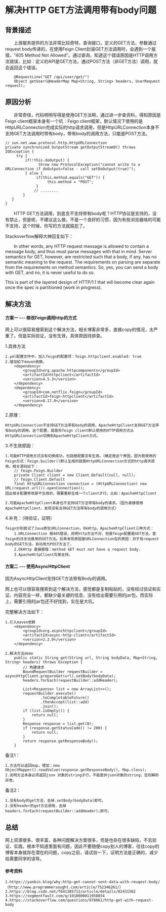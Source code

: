 # 解决HTTP GET方法调用带有body问题
## 背景描述
&emsp;&emsp;上游服务提供的方法非常比较奇特，查询接口，定义的GET方法，参数通过request body传递的，在使用Feign Client封装GET方法调用时，会遇到一个报错，“405 Method Not Allowed”。通过查询，知道这个错误原因是HTTP调用方法错误，比如：定义的API是GET方法，通过POST方法（非GET方法）调用，就会返回这个错误。

        @RequestLine("GET /api/user/get/")
        Object getUser(@HeaderMap Map<String, String> headers, UserRequest request);

## 原因分析
&emsp;&emsp;非常奇怪，代码明明写得是使用GET方法啊，通过进一步查资料，得知原因是Feign client框架本身有一个坑：Feign client框架，默认情况下使用的是HttpURLConnection完成实际的http请求调用，但是HttpURLConnection本身不支持GET方法调用时带有body，带有body的调用方法，只能是POST方法。

    // sun.net.www.protocol.http.HttpURLConnection
    private synchronized OutputStream getOutputStream0() throws IOException {
         try {
             if(!this.doOutput) {
                   throw new ProtocolException("cannot write to a URLConnection if doOutput=false - call setDoOutput(true)");
             } else {
                  if(this.method.equals("GET")) {
                       this.method = "POST";
                  }
                 // ........
            }
       }
    }
    
&emsp;&emsp;HTTP GET方法调用，到底支不支持带有body呢？HTTP协议是支持的，没有禁止，但是呢，不建议这么做，不是一个良好的习惯，因为有些浏览器啥的可能不支持，这个时候，你写的方法就尴尬了。

Stackoverflow解释大神回复如下：

&emsp;&emsp;In other words, any HTTP request message is allowed to contain a message body, and thus must parse messages with that in mind. Server semantics for GET, however, are restricted such that a body, if any, has no semantic meaning to the request. The requirements on parsing are separate from the requirements on method semantics.
So, yes, you can send a body with GET, and no, it is never useful to do so.

This is part of the layered design of HTTP/1.1 that will become clear again once the spec is partitioned (work in progress).

## 解决方法
#### 方案一 --- 修改Feign调用http的方式
网上可以很容易搜索到这个解决方法，相关博客非常多，直接copy的情况，太严重了。但是实际验证，没有生效，具体原因待排查。

1.具体方法

    1.yml配置文件中，加入feign的配置项：feign.httpclient.enabled: true
    2.增加如下maven依赖。
        <dependency>
            <groupId>org.apache.httpcomponents</groupId>
            <artifactId>httpclient</artifactId>
            <version>4.5.3</version>
        </dependency>
        <dependency>
            <groupId>com.netflix.feign</groupId>
            <artifactId>feign-httpclient</artifactId>
            <version>8.17.0</version>
        </dependency>

2.原理：
    
    HttpURLConnection不支持GET方法带有body的调用，ApacheHttpClient支持GET方法带有body的调用。这个配置，就是将feign client默认使用的HTTP调用方式从HttpURLConnection切换到ApacheHttpClient方式。
    
3.不生效原因：
    
    1.可能HTTP调用方式没有切换成功，也就是配置没有生效。（确定是这个原因，因为我使用的Feign方式：Feign.builder()默认生成的就是HttpURLConnection方式的http请求调用。相关源码如下：
        // feign.Feign.Builder
        private Client client = new Client.Default(null, null);
        // feign.Client.Default
        final HttpURLConnection connection = (HttpURLConnection) new URL(request.url()).openConnection();
    因此相关配置修改是不生效的，需要重新生成一个client才行，比如：ApacheHttpClient
    
    2.可能ApacheHttpClient本身也不支持GET方法带有body的请求。（因为直接使用ApacheHttpClient，发现没有支持GET方法带有body的调用方式）

4.补充：（待验证，证明）

    feign分别尝试了Java原生URLConnection，OkHttp，ApacheHttpClient三种方式：
        1.URLConnection 报405错误，说明http方法不对，但是feign配置是GET方法，查feign的日志也是用的GET方法。后来发现原因是URLConnection在的原因：对于有request body的GET方法，自动改为POST方法了。
        2.OkHttp 直接报错：method GET must not have a request body.
        3.ApacheHttpClient完美支持。

#### 方案二 --- 使用AsyncHttpClient
因为AsyncHttpClient支持GET方法带有Body的调用。

网上也可以很容易搜索到这个解决方法，感觉都是复制粘贴的，没有经过验证和实证，内容完全一样，都缺少最关键的信息，没有给出需要引用的jar包，而实际上，需要引用的jar包还不好找到，实在是大坑。

完整解决方法如下：

    1.引入maven依赖
        <dependency>
            <groupId>org.asynchttpclient</groupId>
            <artifactId>async-http-client</artifactId>
            <version>2.2.0</version>
        </dependency>

    2.解决方法demo
        public static String get(String url, String bodyData, Map<String, String> headers) throws Exception {
            // 构建请求
            BoundRequestBuilder requestBuilder = asyncHttpClient.prepareGet(url).setBody(bodyData);
            headers.forEach(requestBuilder::addHeader);

            List<Response> list = new ArrayList<>();
            requestBuilder.execute()
                    .toCompletableFuture()
                    .thenAccept(list::add)
                    .join();
            if (list.isEmpty()) {
                return null;
            }
            Response response = list.get(0);
            if (response.getStatusCode() != 200) {
                return null;
            }
            return response.getResponseBody();
        }

备注1：
    
    1.方法可以返回map，增加：new ObjectMapper().readValue(response.getResponseBody(), Map.class);
    2.说明方法本身必须返回json 对象的string才行，不能是非json对象的string，否则解析异常。
     
备注2：
    
    1.没有body的get方法，去掉.setBody(bodyData)即可。
    2.没有header的get方法调用，去掉headers.forEach(requestBuilder::addHeader);即可。

## 总结
网上资源很多、很丰富，各种问题解决方案很多，但是也存在很多缺陷，不去验证、实践，根本不知道里面有问题，因此不要随便copy别人的博客，往往copy的博客本身就存在潜在的问题，copy之前，请试验一下，证明方法是正确的，减少给需要同学的误导。

#### 参考资料
    
    1.https://yanbin.blog/why-http-get-cannot-sent-data-with-reuqest-body/   （http://www.programmersought.com/article/752346261/）
    2.https://blog.csdn.net/f641385712/article/details/82431502
    3.https://segmentfault.com/q/1010000011958034
    4.https://stackoverflow.com/questions/978061/http-get-with-request-body

